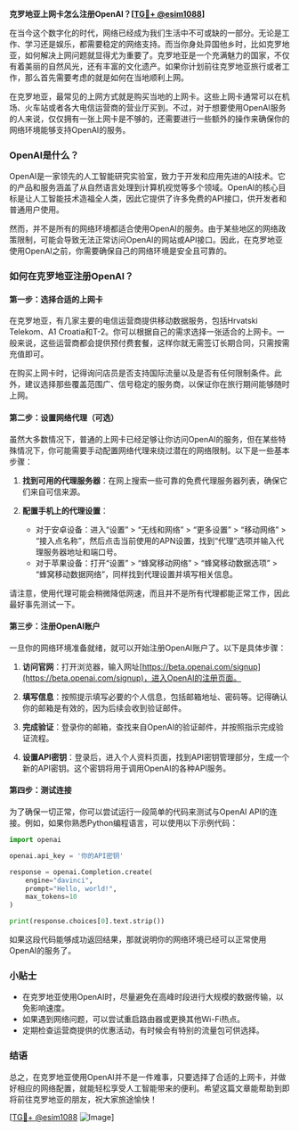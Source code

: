 **克罗地亚上网卡怎么注册OpenAI？[[TG💪+ @esim1088](https://t.me/s/esim1088)]**

在当今这个数字化的时代，网络已经成为我们生活中不可或缺的一部分。无论是工作、学习还是娱乐，都需要稳定的网络支持。而当你身处异国他乡时，比如克罗地亚，如何解决上网问题就显得尤为重要了。克罗地亚是一个充满魅力的国家，不仅有着美丽的自然风光，还有丰富的文化遗产。如果你计划前往克罗地亚旅行或者工作，那么首先需要考虑的就是如何在当地顺利上网。

在克罗地亚，最常见的上网方式就是购买当地的上网卡。这些上网卡通常可以在机场、火车站或者各大电信运营商的营业厅买到。不过，对于想要使用OpenAI服务的人来说，仅仅拥有一张上网卡是不够的，还需要进行一些额外的操作来确保你的网络环境能够支持OpenAI的服务。

### OpenAI是什么？

OpenAI是一家领先的人工智能研究实验室，致力于开发和应用先进的AI技术。它的产品和服务涵盖了从自然语言处理到计算机视觉等多个领域。OpenAI的核心目标是让人工智能技术造福全人类，因此它提供了许多免费的API接口，供开发者和普通用户使用。

然而，并不是所有的网络环境都适合使用OpenAI的服务。由于某些地区的网络政策限制，可能会导致无法正常访问OpenAI的网站或API接口。因此，在克罗地亚使用OpenAI之前，你需要确保自己的网络环境是安全且可靠的。

### 如何在克罗地亚注册OpenAI？

#### 第一步：选择合适的上网卡

在克罗地亚，有几家主要的电信运营商提供移动数据服务，包括Hrvatski Telekom、A1 Croatia和T-2。你可以根据自己的需求选择一张适合的上网卡。一般来说，这些运营商都会提供预付费套餐，这样你就无需签订长期合同，只需按需充值即可。

在购买上网卡时，记得询问店员是否支持国际流量以及是否有任何限制条件。此外，建议选择那些覆盖范围广、信号稳定的服务商，以保证你在旅行期间能够随时上网。

#### 第二步：设置网络代理（可选）

虽然大多数情况下，普通的上网卡已经足够让你访问OpenAI的服务，但在某些特殊情况下，你可能需要手动配置网络代理来绕过潜在的网络限制。以下是一些基本步骤：

1. **找到可用的代理服务器**：在网上搜索一些可靠的免费代理服务器列表，确保它们来自可信来源。
   
2. **配置手机上的代理设置**：
   - 对于安卓设备：进入“设置” > “无线和网络” > “更多设置” > “移动网络” > “接入点名称”，然后点击当前使用的APN设置，找到“代理”选项并输入代理服务器地址和端口号。
   - 对于苹果设备：打开“设置” > “蜂窝移动网络” > “蜂窝移动数据选项” > “蜂窝移动数据网络”，同样找到代理设置并填写相关信息。

请注意，使用代理可能会稍微降低网速，而且并不是所有代理都能正常工作，因此最好事先测试一下。

#### 第三步：注册OpenAI账户

一旦你的网络环境准备就绪，就可以开始注册OpenAI账户了。以下是具体步骤：

1. **访问官网**：打开浏览器，输入网址[https://beta.openai.com/signup](https://beta.openai.com/signup)，进入OpenAI的注册页面。

2. **填写信息**：按照提示填写必要的个人信息，包括邮箱地址、密码等。记得确认你的邮箱是有效的，因为后续会收到验证邮件。

3. **完成验证**：登录你的邮箱，查找来自OpenAI的验证邮件，并按照指示完成验证流程。

4. **设置API密钥**：登录后，进入个人资料页面，找到API密钥管理部分，生成一个新的API密钥。这个密钥将用于调用OpenAI的各种API服务。

#### 第四步：测试连接

为了确保一切正常，你可以尝试运行一段简单的代码来测试与OpenAI API的连接。例如，如果你熟悉Python编程语言，可以使用以下示例代码：

```python
import openai

openai.api_key = '你的API密钥'

response = openai.Completion.create(
    engine="davinci",
    prompt="Hello, world!",
    max_tokens=10
)

print(response.choices[0].text.strip())
```

如果这段代码能够成功返回结果，那就说明你的网络环境已经可以正常使用OpenAI的服务了。

### 小贴士

- 在克罗地亚使用OpenAI时，尽量避免在高峰时段进行大规模的数据传输，以免影响速度。
- 如果遇到网络问题，可以尝试重启路由器或更换其他Wi-Fi热点。
- 定期检查运营商提供的优惠活动，有时候会有特别的流量包可供选择。

### 结语

总之，在克罗地亚使用OpenAI并不是一件难事，只要选择了合适的上网卡，并做好相应的网络配置，就能轻松享受人工智能带来的便利。希望这篇文章能帮助到即将前往克罗地亚的朋友，祝大家旅途愉快！

[[TG💪+ @esim1088](https://t.me/s/esim1088) ![Image](https://i.postimg.cc/4NQfJmqS/Snipaste-2025-05-13-00-14-12.png)]